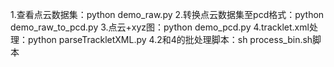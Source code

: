 1.查看点云数据集：python demo_raw.py
2.转换点云数据集至pcd格式：python demo_raw_to_pcd.py
3.点云+xyz图：python demo_pcd.py
4.tracklet.xml处理：python parseTrackletXML.py
4.2和4的批处理脚本：sh process_bin.sh脚本

